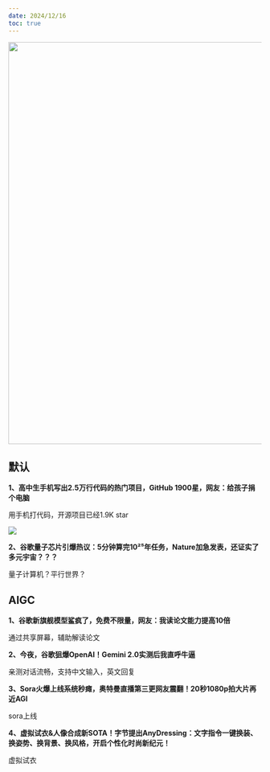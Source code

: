 ```yaml
---
date: 2024/12/16
toc: true
---
```


<img src="https://prod-files-secure.s3.us-west-2.amazonaws.com/465f939f-1df0-4d63-b231-e320aa77231e/b10be03b-c9a2-4fcf-8a5d-89c7a1998a72/%E6%88%AA%E5%B1%8F2024-12-16_16.44.19.png?X-Amz-Algorithm=AWS4-HMAC-SHA256&X-Amz-Content-Sha256=UNSIGNED-PAYLOAD&X-Amz-Credential=AKIAT73L2G45FSPPWI6X%2F20241216%2Fus-west-2%2Fs3%2Faws4_request&X-Amz-Date=20241216T084530Z&X-Amz-Expires=3600&X-Amz-Signature=559ed3972136a23a4e3eba21b6d4240330e15aa14c00a0c0c29dcaeb472740dc&X-Amz-SignedHeaders=host&x-id=GetObject" width="800" />

## 默认
**1、高中生手机写出2.5万行代码的热门项目，GitHub 1900星，网友：给孩子捐个电脑**

用手机打代码，开源项目已经1.9K star

![](https://mmbiz.qpic.cn/sz_mmbiz_jpg/KmXPKA19gW9SC6yrzibQnYz8b0JFBvy7DyCsckvhVIOcNhiaZ0TxMa9PDNqOwKibkTKooUaqb4wHOWSDOw4sriaGsQ/0?wx_fmt=jpeg)

**2、谷歌量子芯片引爆热议：5分钟算完10²⁵年任务，Nature加急发表，还证实了多元宇宙？？？**

量子计算机？平行世界？



## AIGC
**1、谷歌新旗舰模型鲨疯了，免费不限量，网友：我读论文能力提高10倍**

通过共享屏幕，辅助解读论文



**2、今夜，谷歌狙爆OpenAI！Gemini 2.0实测后我直呼牛逼**

亲测对话流畅，支持中文输入，英文回复



**3、Sora火爆上线系统秒瘫，奥特曼直播第三更网友震翻！20秒1080p拍大片再近AGI**

sora上线



**4、虚拟试衣&人像合成新SOTA！字节提出AnyDressing：文字指令一键换装、换姿势、换背景、换风格，开启个性化时尚新纪元！**

虚拟试衣



